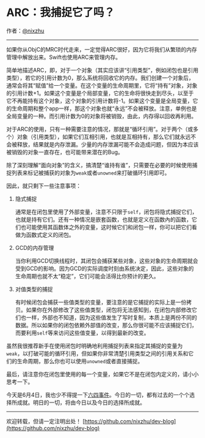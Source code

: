 # ARC：我捕捉它了吗？

作者：[@nixzhu](https://twitter.com/nixzhu)

---

如果你从ObjC的MRC时代走来，一定觉得ARC很好，因为它将我们从繁琐的内存管理中解放出来。Swift也使用ARC来管理内存。

简单地描述ARC，即，对于一个对象（其实应该讲“引用类型”，例如闭包也是引用类型），若它的引用计数为0，那么系统将回收它的内存。我们创建一个对象后，通常会将其“赋值”给一个变量。在这个变量的生命周期里，它将“持有”对象，对象的引用计数+1。如果这个变量是个局部变量，它的生命将很快走到尽头，以至于它不再能持有这个对象，这个对象的引用计数将-1。如果这个变量是全局变量，它的生命周期和整个app一样，那这个对象也就“永远”不会被释放。注意，单例也是全局变量的一种。而引用计数为0的对象将被销毁，由此，内存得以回收再利用。

对于ARC的使用，只有一种需要注意的情况，那就是“循环引用”。对于两个（或多个）对象（引用类型），如果它们互相引用，也就是互相持有，那么它们就永远不会被释放，结果就是内存泄漏。少量的内存泄漏可能不会造成问题，但因为本应该被销毁的对象一直存在，也可能带来潜在的Bug。

除了深刻理解“面向对象”的含义，搞清楚“谁持有谁”，只需要在必要的时候使用捕捉列表来标记被捕获的对象为`weak`或者`unowned`来打破循环引用即可。

因此，就只剩下一些注意事项：

1. 隐式捕捉

   通常是在闭包里使用了外部变量，注意不只限于`self`，闭包将隐式捕捉它们，也就是持有它们。还有一种情况是嵌套函数，也就是定义在函数內的函数，它们也可能使用其函数体之外的变量，这时候它们和闭包一样，你可以把它们看做为函数式定义的闭包。

2. GCD的内存管理

   当你利用GCD切换线程时，其闭包会捕获某些对象，这些对象的生命周期就会受到GCD的影响。因为GCD的实际调度时刻由系统决定，因此，这些对象的生命周期也就不太“稳定”，它们可能会活得比你预计的更久。

3. 对值类型的捕捉

   有时候闭包会捕获一些值类型的变量，要注意的是它捕捉的实际上是一份拷贝。如果你在外部修改了这些值类型，闭包将无法感知到，在闭包内部修改它们也一样，外部也不知道，因为这些值发生了写时复制，本质上是两份不同的数据。所以如果你的闭包依赖外部值的改变，那么你很可能不应该捕捉它们，而要利用`self`等来访问这些值变量，以得到最新的改变。

虽然我很推荐新手在使用闭包时明确地利用捕捉列表来指定其捕捉的变量为`weak`，以打破可能的循环引用，但如果你非常清楚引用类型之间的引用关系和它们的生命周期，那么你也可以使用`unowned`或者直接捕捉。

最后，请注意你在闭包里使用的每一个变量，如果它不是在闭包内定义的，请小小思考一下。

今天是6月4日，我也少不得提一下[六四事件](https://zh.wikipedia.org/wiki/%E5%85%AD%E5%9B%9B%E4%BA%8B%E4%BB%B6)。今日的一切，都有过去的一个个选择所成就。明日的一切，将由今日以及今日的选择所成就。

---

欢迎转载，但请一定注明出处！ [https://github.com/nixzhu/dev-blog](https://github.com/nixzhu/dev-blog)